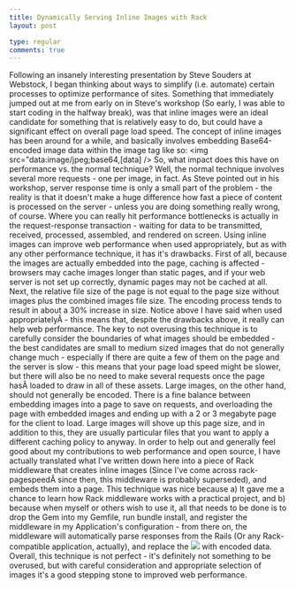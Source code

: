 ```yaml
---
title: Dynamically Serving Inline Images with Rack
layout: post

type: regular
comments: true
---
```


Following an insanely interesting presentation by Steve Souders at Webstock, I
began thinking about ways to simplify (i.e. automate) certain processes to
optimize performance of sites. Something that immediately jumped out at me from
early on in Steve's workshop (So early, I was able to start coding in the
halfway break), was that inline images were an ideal candidate for something
that is relatively easy to do, but could have a significant effect on overall
page load speed.
The concept of inline images has been around for a while, and basically
involves embedding Base64-encoded image data within the image tag like so:
<img src="data:image/jpeg;base64,[data] />
So, what impact does this have on performance vs. the normal technique?
Well, the normal technique involves several more requests - one per image, in
fact. As Steve pointed out in his workshop, server response time is only a
small part of the problem - the reality is that it doesn't make a huge
difference how fast a piece of content is processed on the server - unless you
are doing something really wrong, of course. Where you can really hit
performance bottlenecks is actually in the request-response transaction -
waiting for data to be transmitted, received, processed, assembled, and
rendered on screen.
Using inline images can improve web performance when used appropriately, but as
with any other performance technique, it has it's drawbacks. First of all,
because the images are actually embedded into the page, caching is affected -
browsers may cache images longer than static pages, and if your web server is
not set up correctly, dynamic pages may not be cached at all. Next, the
relative file size of the page is not equal to the page size without images
plus the combined images file size. The encoding process tends to result in
about a 30% increase in size.
Notice above I have said when used appropriatelyÂ - this means that, despite
the drawbacks above, it really can help web performance. The key to not
overusing this technique is to carefully consider the boundaries of what images
should be embedded - the best candidates are small to medium sized images that
do not generally change much - especially if there are quite a few of them on
the page and the server is slow - this means that your page load speed might be
slower, but there will also be no need to make several requests once the page
hasÂ loaded to draw in all of these assets. Large images, on the other hand,
should not generally be encoded. There is a fine balance between embedding
images into a page to save on requests, and overloading the page with embedded
images and ending up with a 2 or 3 megabyte page for the client to load. Large
images will shove up this page size, and in addition to this, they are usually
particular files that you want to apply a different caching policy to anyway.
In order to help out and generally feel good about my contributions to web
performance and open source, I have actually translated what I've written down
here into a piece of Rack middleware that creates inline images (Since I've
come across rack-pagespeedÂ since then, this middleware is probably
superseded), and embeds them into a page. This technique was nice because a) It
gave me a chance to learn how Rack middleware works with a practical project,
and b) because when myself or others wish to use it, all that needs to be done
is to drop the Gem into my Gemfile, run bundle install, and register the
middleware in my Application's configuration - from there on, the middleware
will automatically parse responses from the Rails (Or any Rack-compatible
application, actually), and replace the <img src="file.jpg"> with encoded data.
Overall, this technique is not perfect - it's definitely not something to be
overused, but with careful consideration and appropriate selection of images
it's a good stepping stone to improved web performance.

